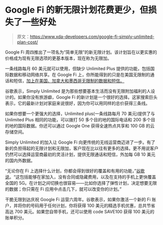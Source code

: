 # Google Fi 的新无限计划花费更少，但损失了一些好处

> 原文：<https://www.xda-developers.com/google-fi-simply-unlimited-plan-cost/>

Google Fi 周四推出了一项名为“简单无限”的新无限计划。该计划旨在以更实惠的价格成为现有无限选项的更基本版本，现在称为无限加。

一条线路每月 60 美元就可以使用，但缺少 Unlimited Plus 提供的功能，包括国际数据和移动网络共享。在 Google Fi 上，你所能得到的只是在美国无限制的通话和短信，[加上在美国、加拿大和墨西哥无限制的数据和短信。](https://www.xda-developers.com/google-fi-5g-coverage-map-sell-samsung-galaxy-5g-phones/)

谷歌表示，Simply Unlimited 是为那些想要基本生活而没有无限附加福利的人设计的。如果你没有旅游癖，Google Fi 的新计划是一个很好的选择。这家搜索巨头表示，它的最新计划对家庭来说很好，因为你可以用同样的总价获得三条线。

如果你想要一个更强大的选择，Unlimited plus(一条线路每月 70 美元)提供了与 Unlimited Plus 相同的功能，可以拨打 50 多个目的地的国际电话和 200 多个目的地的国际数据。你还可以通过 Google One 获得全速热点共享和 100 GB 的云存储空间。

Simply Unlimited 的加入让 Google Fi 向更传统的无线运营商迈进了一步。有了新的负担得起的无限计划和无限加，客户现在比以往有更多的选择。更不用说客户仍然可以选择运营商最初的灵活计划，提供无限通话和短信，外加每 GB 10 美元的国内外数据。

“无论你在 Fi 上选择什么计划，你都会得到很好的覆盖和有用的功能，”[谷歌说](https://blog.google/products/google-fi/simply-unlimited/)。“这包括能够在家加入，没有合同或隐藏费用，以及在支持的手机上更快覆盖全国的 5G。在计划之间切换也很容易——比如你选择了弹性计划，决定想要无限的数据；你只需在 Fi 应用中点击几下，就可以改变你的计划。”

干脆无限到达庆祝 Google Fi 运营六周年。谷歌表示，如果你激活一个新的 Fi 账户，并将你的号码用于任何计划，你将获得 100 美元的精选手机优惠，总共节省高达 700 美元。如果您自带手机，还可以使用 code SAVE100 获得 100 美元的账单积分。